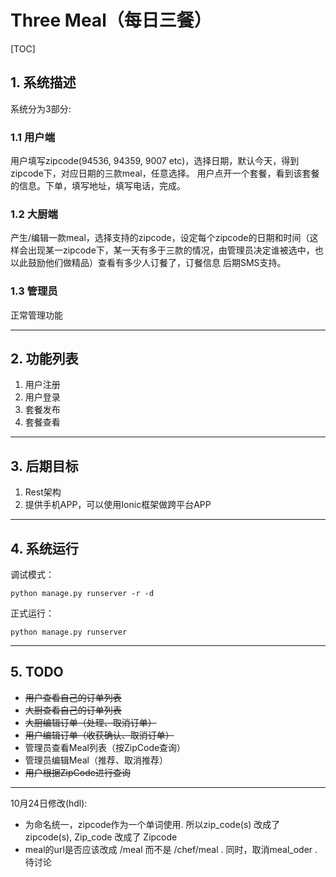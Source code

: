 # Three Meal（每日三餐）

[TOC]

## 1. 系统描述

系统分为3部分:

### 1.1 用户端

用户填写zipcode(94536, 94359, 9007 etc)，选择日期，默认今天，得到zipcode下，对应日期的三款meal，任意选择。
用户点开一个套餐，看到该套餐的信息。下单，填写地址，填写电话，完成。

### 1.2 大厨端

产生/编辑一款meal，选择支持的zipcode，设定每个zipcode的日期和时间（这样会出现某一zipcode下，某一天有多于三款的情况，由管理员决定谁被选中，也以此鼓励他们做精品）查看有多少人订餐了，订餐信息
后期SMS支持。

### 1.3 管理员

正常管理功能

---

## 2. 功能列表

1. 用户注册
2. 用户登录
3. 套餐发布
4. 套餐查看

---

## 3. 后期目标

1. Rest架构
2. 提供手机APP，可以使用Ionic框架做跨平台APP

---

## 4. 系统运行

调试模式：
```
python manage.py runserver -r -d
```

正式运行：
```
python manage.py runserver
```

---

## 5. TODO

- ~~用户查看自己的订单列表~~
- ~~大厨查看自己的订单列表~~
- ~~大厨编辑订单（处理、取消订单）~~
- ~~用户编辑订单（收获确认、取消订单）~~
- 管理员查看Meal列表（按ZipCode查询）
- 管理员编辑Meal（推荐、取消推荐）
- ~~用户根据ZipCode进行查询~~

---
10月24日修改(hdl):

- 为命名统一，zipcode作为一个单词使用. 所以zip_code(s) 改成了 zipcode(s), Zip_code 改成了 Zipcode
- meal的url是否应该改成 /meal 而不是 /chef/meal . 同时，取消meal_oder . 待讨论




